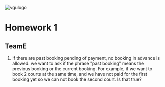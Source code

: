 ![vgulogo](https://github.com/nguyentringuyencool/Images/blob/master/vgulogo.png)
# **Homework 1**
## **TeamE**
1. If there are past booking pending of payment, no booking in advance is allowed: we want to ask if the phrase "past booking" means the previous booking or the current booking. For example, if we want to book 2 courts at the same time, and we have not paid for the first booking yet so we can not book the second court. Is that true?
